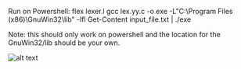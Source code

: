 Run on Powershell:
flex lexer.l
gcc lex.yy.c -o exe -L"C:\Program Files (x86)\GnuWin32\lib" -lfl
Get-Content input_file.txt | ./exe

Note: this should only work on powershell and the location for the GnuWin32/lib should be your own.

![alt text](C:\Users\Administrator\Downloads\readme.png)
